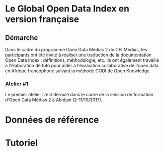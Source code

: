 # Le Global Open Data Index en version française

## Démarche
Dans le cadre du programme Open Data Médias 2 de CFI Médias, les participants ont été invité à réaliser une traduction de la documentation Open Data Index : définitions, méthodologie, etc. Ils ont également travaillé à l'élaboration de tuto pour aider à l'évaluation collaborative de l'open data en Afrique francophone suivant la méthode GODI de Open Knowledge.

### Atelier #1
Le premier atelier s'est déroulé dans le cadre de la session de formation d'Open Data Médias 2 à Abidjan (2-11/10/2017).

# Données de référence


# Tutoriel

